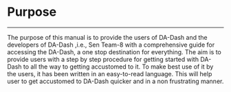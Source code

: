 # Purpose


---



The purpose of this manual is to provide the users of DA-Dash and the developers of DA-Dash ,i.e., Sen Team-8 with a comprehensive guide for accessing the DA-Dash, a one stop destination for everything. The aim is to provide users with a step by step procedure for getting started with DA-Dash to all the way to getting accustomed to it. To make best use of it by the users, it has been written in an easy-to-read language. This will help user to get accustomed to DA-Dash quicker and in a non frustrating manner.